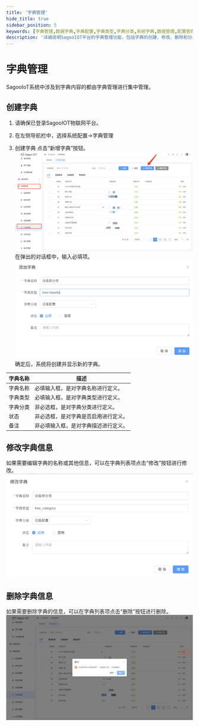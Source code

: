 ```yaml
---
title: '字典管理'
hide_title: true
sidebar_position: 5
keywords: [字典管理,数据字典,字典配置,字典类型,字典分类,系统字典,数据管理,配置管理,系统设置,数据维护]
description: '详细说明SagooIOT平台的字典管理功能，包括字典的创建、修改、删除和分类管理等数据字典维护指南。'
---
```

# 字典管理


SagooIoT系统中涉及到字典内容的都由字典管理进行集中管理。


## 创建字典

1. 请确保已登录SagooIOT物联网平台。

2. 在左侧导航栏中，选择系统配置->字典管理

3. 创建字典
点击“新增字典”按钮。
  ![新增字典按钮](./img/dictionary-managed/add-dictionary-button.png)
在弹出的对话框中，输入必填项。
  ![新增字典](./img/dictionary-managed/add-dictionary.png)
确定后，系统将创建并显示新的字典。

| 字典名称 | 描述                    |
|------|-----------------------|
| 字典名称 | 必填输入框，是对字典名称进行定义。     |
| 字典类型 | 必填输入框，是对字典类型进行定义。     |
| 字典分类 | 非必选框，是对字典分类进行定义。      |
| 状态   | 非必选框，是对字典是否启用进行定义。    |
| 备注   | 非必填输入框，是对字典描述进行定义。    |

## 修改字典信息

如果需要编辑字典的名称或其他信息，可以在字典列表项点击“修改”按钮进行修改。
  ![修改字典](./img/dictionary-managed/modify-dictionary.png)

## 删除字典信息

如果需要删除字典的信息，可以在字典列表项点击“删除”按钮进行删除。
  ![删除字典](./img/dictionary-managed/delete-dictionary.png)

  
